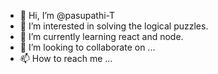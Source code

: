 - 👋 Hi, I’m @pasupathi-T
- 👀 I’m interested in solving the logical puzzles.
- 🌱 I’m currently learning react and node.
- 💞️ I’m looking to collaborate on ...
- 📫 How to reach me ... 

<!---
pasupathi-T/pasupathi-T is a ✨ special ✨ repository because its `README.md` (this file) appears on your GitHub profile.
You can click the Preview link to take a look at your changes.
--->
